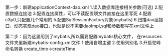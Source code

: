 第一步：新建applicationContext-dao.xml
1.读入数据库连接相关参数(可选)
2.配置数据连接池
3.配置连接属性，可以不读配置项文件直接在这里写死
4.配置c3p0,只配置几个常用的
5.配置SqlSessionFactory对象(mybatis)
6.扫描dao层接口，动态实现dao接口，也就是说不需要daoImpl,sql和参数都写在xml文件上

第二步：因为这里用到了mybatis,所以需要配置mybatis核心文件，
       在resources文件夹里新建mybatis-config.xml文件
    1.使用自增主键
    2.使用列别名
    3.开启驼峰命名转换 create_time->createTime
    